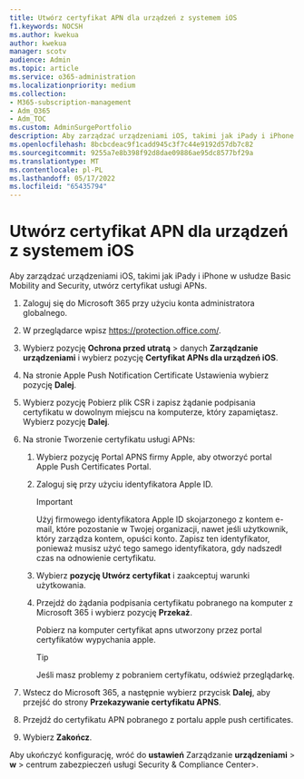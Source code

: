 ```yaml
---
title: Utwórz certyfikat APN dla urządzeń z systemem iOS
f1.keywords: NOCSH
ms.author: kwekua
author: kwekua
manager: scotv
audience: Admin
ms.topic: article
ms.service: o365-administration
ms.localizationpriority: medium
ms.collection:
- M365-subscription-management
- Adm_O365
- Adm_TOC
ms.custom: AdminSurgePortfolio
description: Aby zarządzać urządzeniami iOS, takimi jak iPady i iPhone w usłudze Basic Mobility and Security, rozpocznij od utworzenia certyfikatu usługi APNs.
ms.openlocfilehash: 8bcbcdeac9f1cadd945c3f7c44e9192d57db7c82
ms.sourcegitcommit: 9255a7e8b398f92d8dae09886ae95dc8577bf29a
ms.translationtype: MT
ms.contentlocale: pl-PL
ms.lasthandoff: 05/17/2022
ms.locfileid: "65435794"
---
```

# <a name="create-an-apns-certificate-for-ios-devices"></a>Utwórz certyfikat APN dla urządzeń z systemem iOS

Aby zarządzać urządzeniami iOS, takimi jak iPady i iPhone w usłudze Basic Mobility and Security, utwórz certyfikat usługi APNs.

1. Zaloguj się do Microsoft 365 przy użyciu konta administratora globalnego.

2. W przeglądarce wpisz <https://protection.office.com/>.

3. Wybierz pozycję **Ochrona przed utratą** \> danych **Zarządzanie urządzeniami** i wybierz pozycję **Certyfikat APNs dla urządzeń iOS**.

4. Na stronie Apple Push Notification Certificate Ustawienia wybierz pozycję **Dalej**.

5. Wybierz pozycję Pobierz plik CSR i zapisz żądanie podpisania certyfikatu w dowolnym miejscu na komputerze, który zapamiętasz. Wybierz pozycję **Dalej**.

6. Na stronie Tworzenie certyfikatu usługi APNs:

    1. Wybierz pozycję Portal APNS firmy Apple, aby otworzyć portal Apple Push Certificates Portal.

    2. Zaloguj się przy użyciu identyfikatora Apple ID.

       > [!IMPORTANT]
       > Użyj firmowego identyfikatora Apple ID skojarzonego z kontem e-mail, które pozostanie w Twojej organizacji, nawet jeśli użytkownik, który zarządza kontem, opuści konto. Zapisz ten identyfikator, ponieważ musisz użyć tego samego identyfikatora, gdy nadszedł czas na odnowienie certyfikatu.

    3. Wybierz **pozycję Utwórz certyfikat** i zaakceptuj warunki użytkowania.

    4. Przejdź do żądania podpisania certyfikatu pobranego na komputer z Microsoft 365 i wybierz pozycję **Przekaż**.

       Pobierz na komputer certyfikat apns utworzony przez portal certyfikatów wypychania apple.

       > [!TIP]
       > Jeśli masz problemy z pobraniem certyfikatu, odśwież przeglądarkę.

7. Wstecz do Microsoft 365, a następnie wybierz przycisk **Dalej**, aby przejść do strony **Przekazywanie certyfikatu APNS**.

8. Przejdź do certyfikatu APN pobranego z portalu apple push certificates.

9. Wybierz **Zakończ**.

Aby ukończyć konfigurację, wróć do **ustawień** Zarządzanie **urządzeniami** \> **w** \> centrum zabezpieczeń usługi Security & Compliance Center\>.
